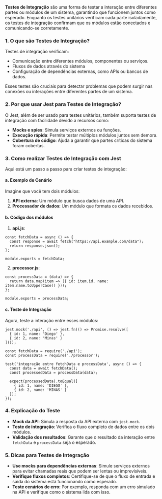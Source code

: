 **Testes de Integração** são uma forma de testar a interação entre diferentes partes ou módulos de um sistema, garantindo que funcionem juntos como esperado. Enquanto os testes unitários verificam cada parte isoladamente, os testes de integração confirmam que os módulos estão conectados e comunicando-se corretamente.

### **1. O que são Testes de Integração?**

Testes de integração verificam:
- Comunicação entre diferentes módulos, componentes ou serviços.
- Fluxos de dados através do sistema
- Configuração de dependências externas, como APIs ou bancos de dados.

Esses testes são cruciais para detectar problemas que podem surgir nas conexões ou interações entre diferentes partes de um sistema.

### **2. Por que usar Jest para Testes de Integração?**

O Jest, além de ser usado para testes unitários, também suporta testes de integração com facilidade devido a recursos como:
- **Mocks e spies**: Simula serviços externos ou funções.
- **Execução rápida**: Permite testar múltiplos módulos juntos sem demora.
- **Cobertura de código**: Ajuda a garantir que partes críticas do sistema foram cobertas.

### **3. Como realizar Testes de Integração com Jest**

Aqui está um passo a passo para criar testes de integração:

#### **a. Exemplo de Cenário**

Imagine que você tem dois módulos:
1. **API externa**: Um módulo que busca dados de uma API.
2. **Processador de dados**: Um módulo que formata os dados recebidos.

#### **b. Código dos módulos**

1. **api.js**:

```
const fetchData = async () => {
  const response = await fetch("https://api.example.com/data");
  return response.json();
};

module.exports = fetchData;
```

2. **processor.js**:

```
const processData = (data) => {
  return data.map(item => ({ id: item.id, name: item.name.toUpperCase() }));
};

module.exports = processData;
```

#### **c. Teste de Integração**

Agora, teste a interação entre esses módulos:

```
jest.mock('./api', () => jest.fn(() => Promise.resolve([
  { id: 1, name: 'Diego' },
  { id: 2, name: 'Minas' }
])));

const fetchData = require('./api');
const processData = require('./processor');

test('integração entre fetchData e processData', async () => {
  const data = await fetchData();
  const processedData = processData(data);

  expect(processedData).toEqual([
    { id: 1, name: 'DIEGO' },
    { id: 2, name: 'MINAS' }
  ]);
});
```

### **4. Explicação do Teste**

- **Mock da API**: Simula a resposta da API externa com `jest.mock`.
- **Teste de integração**: Verifica o fluxo completo de dados entre os dois módulos.
- **Validação dos resultados**: Garante que o resultado da interação entre `fetchData` e `processData` seja o esperado.

### **5. Dicas para Testes de Integração**

- **Use mocks para dependências externas**: Simule serviços externos para evitar chamadas reais que podem ser lentas ou imprevisíveis.
- **Verifique fluxos completos**: Certifique-se de que o fluxo de entrada e saída do sistema está funcionando como esperado.
- **Teste cenários de erro**: Por exemplo, responda com um erro simulado na API e verifique como o sistema lida com isso.



